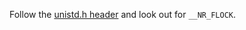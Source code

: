 Follow the [unistd.h header](https://github.com/torvalds/linux/blob/b501b85957deb17f1fe0a861fee820255519d526/arch/arm64/include/uapi/asm/unistd.h)
and look out for `__NR_FLOCK`.
